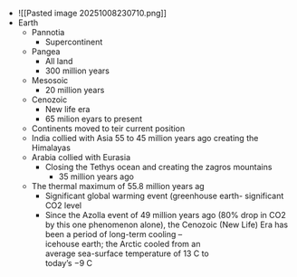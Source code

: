 * ![[Pasted image 20251008230710.png]]
* Earth
	* Pannotia
		* Supercontinent
	* Pangea
		* All land
		* 300 million years 
	* Mesosoic
		* 20 million years
	* Cenozoic
		* New life era
		* 65 milion eyars to present
	* Continents moved to teir current position
	* India collied with Asia 55 to 45 million years ago creating the Himalayas
	* Arabia collied with Eurasia
		* Closing the Tethys ocean and creating the zagros mountains
			* 35 million years ago
	* The thermal maximum of 55.8 million years ag
		* Significant global warming event (greenhouse earth- significant CO2 level
		* Since the Azolla event of 49 million years ago (80% drop in CO2 by this one phenomenon alone), the Cenozoic (New Life) Era has been a period of long-term cooling –  
icehouse earth; the Arctic cooled from an  
average sea-surface temperature of 13 C to  
today’s −9 C